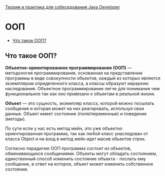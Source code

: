 [Теория и практика для собеседования Java Developer](README.md)

# ООП
+ [Что такое ООП?](#Что-такое-ООП)

## Что такое ООП?
__Объектно-ориентированное программирование (ООП)__ — методология программирования, основанная на представлении программы в виде совокупности объектов, каждый из которых является экземпляром определенного класса, а классы образуют иерархию наследования. Объектное программирование легче для понимание чем функциональное так как оно привязано к объектам в реальной жизни.

__Объект__ — это сущность, экземпляр класса, которой можно посылать сообщения и которая может на них реагировать, используя свои данные.
Объект имеет состояние (поля/переменные) и поведение (методы).

По сути если у нас есть метод мейн, это уже объектно ориентированная программа, так как любой класс унаследован от класса Object и на вход в метод мейн идет масив обьектов строк.

Согласно парадигме ООП программа состоит из объектов, обменивающихся сообщениями. Объекты могут обладать состоянием, единственный способ изменить состояние объекта - послать ему сообщение, в ответ на которое, объект может изменить собственное состояние.
